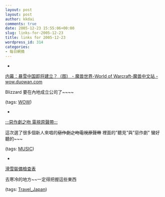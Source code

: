 ```yaml
---
layout: post
layout: post
author: kkdai
comments: true
date: 2005-12-23 15:55:06+00:00
slug: links-for-2005-12-23
title: links for 2005-12-23
wordpress_id: 314
categories:
- 每日網摘
---
```



	
  * 
		

[内幕：暴雪中国即将建立？（图） - 魔兽世界-World of Warcraft-魔兽中文站 - wow.duowan.com](http://wow.duowan.com/2005-12-22/007L/10478466.html)


		

Blizzard 要在內地成立公司了~~~~


		

(tags: [WOW](http://del.icio.us/kkdai/WOW))


	

	
  * 
		

[:::惡作劇之吻 電視原聲帶:::](http://www.alfamusic.com.tw/kiss/c.htm)


		

這次選了很多個新人來唱的~~惡作劇之吻電視原聲帶~~ 裡面的"聽見"與"惡作劇"  蠻好聽的~~~


		

(tags: [MUSIC](http://del.icio.us/kkdai/MUSIC))


	

	
  * 
		

[滑雪裝備檢查表](http://prince-outdoor.com.tw/winter/w-14.htm)


		

去寒冷的地方~~一定得把握這些東西


		

(tags: [Travel_Japan](http://del.icio.us/kkdai/Travel_Japan))


	



